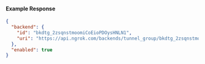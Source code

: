 <!-- Code generated for API Clients. DO NOT EDIT. -->

#### Example Response

```json
{
  "backend": {
    "id": "bkdtg_2zsqnstmoomiCoEioPDOysHNLN1",
    "uri": "https://api.ngrok.com/backends/tunnel_group/bkdtg_2zsqnstmoomiCoEioPDOysHNLN1"
  },
  "enabled": true
}
```
